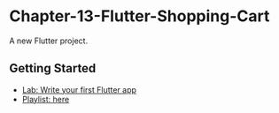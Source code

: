 # Chapter-13-Flutter-Shopping-Cart

A new Flutter project.

## Getting Started


- [Lab: Write your first Flutter app](https://docs.flutter.dev/get-started/codelab)
- [Playlist: here ](https://www.youtube.com/playlist?list=PLFyjjoCMAPtz9TKMIz1Wty1DQXs8mEsMm)
